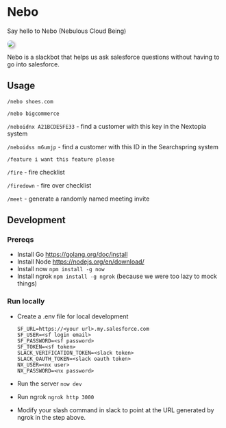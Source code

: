 # Nebo

Say hello to Nebo (Nebulous Cloud Being)

<img style="border-radius: 20px; box-shadow: 3px 3px 5px 0px rgba(173,154,173,1);" src="https://www.gravatar.com/avatar/1abed234f87b8153b2cda61601fbb1f9.jpg">

Nebo is a slackbot that helps us ask salesforce questions without having to go into salesforce.

## Usage

`/nebo shoes.com`

`/nebo bigcommerce`

`/neboidnx A21BCDE5FE33` - find a customer with this key in the Nextopia system

`/neboidss m6umjp` - find a customer with this ID in the Searchspring system

`/feature i want this feature please`

`/fire` - fire checklist

`/firedown` - fire over checklist

`/meet` - generate a randomly named meeting invite

## Development

### Prereqs
- Install Go https://golang.org/doc/install
- Install Node https://nodejs.org/en/download/
- Install now `npm install -g now`
- Install ngrok `npm install -g ngrok` (because we were too lazy to mock things)

### Run locally

- Create a .env file for local development
 
    ```properties
    SF_URL=https://<your url>.my.salesforce.com
    SF_USER=<sf login email>
    SF_PASSWORD=<sf password>
    SF_TOKEN=<sf token>
    SLACK_VERIFICATION_TOKEN=<slack token>
    SLACK_OAUTH_TOKEN=<slack oauth token>
    NX_USER=<nx user>
    NX_PASSWORD=<nx password>
    ```

- Run the server `now dev`

- Run ngrok `ngrok http 3000`

- Modify your slash command in slack to point at the URL generated by ngrok in the step above.

